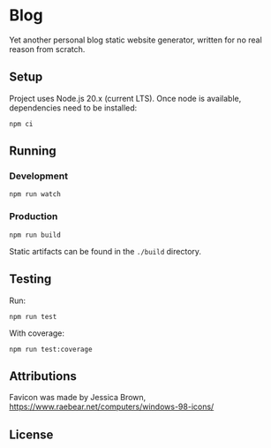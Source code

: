 # Blog

Yet another personal blog static website generator, written for no real reason from scratch.

## Setup

Project uses Node.js 20.x (current LTS). Once node is available, dependencies need to be installed:

```commandline
npm ci
```

## Running

### Development

```commandline
npm run watch
```

### Production

```commandline
npm run build
```

Static artifacts can be found in the `./build` directory.

## Testing

Run:

```commandline
npm run test
```

With coverage:

```commandline
npm run test:coverage
```

## Attributions

Favicon was made by Jessica Brown, https://www.raebear.net/computers/windows-98-icons/

## License
